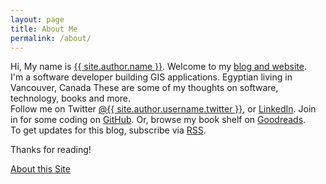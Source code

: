 ```yaml
---
layout: page
title: About Me
permalink: /about/
---
```


<div itemscope itemtype="http://data-vocabulary.org/Person">
    Hi, My name is <a href="/name/" title="How to pronounce this"><span itemprop="name">{{ site.author.name }}</span></a>. Welcome to my <a href="{{ site.author.url }}" itemprop="url">blog and website</a>.<br />
    <div style="display: none;">
        <span itemprop="photo">{{ site.author.image }}</span>
        <span itemprop="organization">Esri Canada</span>
    </div>
    I'm a <span itemprop="role">software developer</span> building GIS applications. Egyptian living in <span itemprop="address">Vancouver, Canada</span> These are some of my thoughts on software, technology, books and more. <br />
    Follow me on Twitter <a href="https://twitter.com/{{ site.author.username.twitter }}">@{{ site.author.username.twitter }}</a>, or <a href="https://www.linkedin.com/in/{{ site.author.username.linkedin }}">LinkedIn</a>.
    Join in for some coding on <a href="https://github.com/{{ site.author.username.github }}">GitHub</a>.
    Or, browse my book shelf on <a href="http://www.goodreads.com/{{ site.author.username.goodreads }}">Goodreads</a>.<br />
    To get updates for this blog, subscribe via <a href="{{ site.rss_page }}">RSS</a>.
</div>

Thanks for reading!  <br />

[About this Site](/aboutsite/) <br />